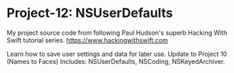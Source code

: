 # Project-12: NSUserDefaults
My project source code from following Paul Hudson's superb Hacking With Swift tutorial series. https://www.hackingwithswift.com

Learn how to save user settings and data for later use. Update to Project 10 (Names to Faces)
Includes: NSUserDefaults, NSCoding, NSKeyedArchiver.
